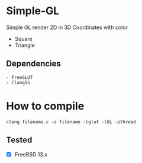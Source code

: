 # Simple-GL
Simple GL render 2D in 3D Coordinates with color
- Square
- Triangle

## Dependencies
```
- FreeGLUT
- Clang15
````
# How to compile
```
clang filename.c -o filename -lglut -lGL -pthread
```

## Tested
- [x] FreeBSD 13.x
